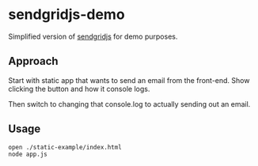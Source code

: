 # sendgridjs-demo

Simplified version of [sendgridjs](http://github.com/scottmotte/sendgridjs) for demo purposes.

## Approach

Start with static app that wants to send an email from the front-end. Show clicking the button and how it console logs.

Then switch to changing that console.log to actually sending out an email.

## Usage

```
open ./static-example/index.html
node app.js
```



